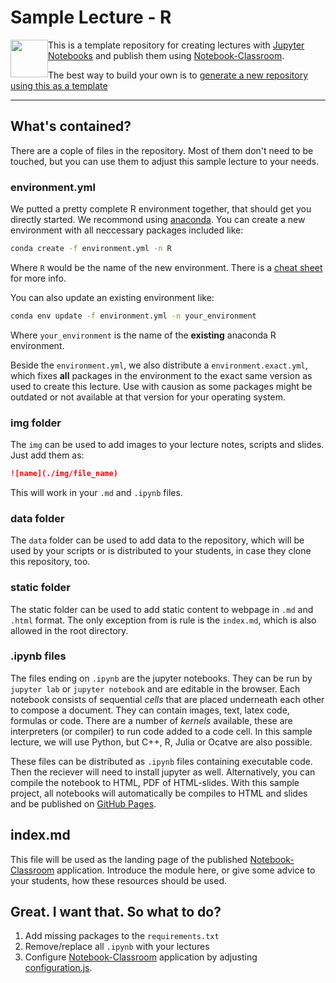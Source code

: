 # Sample Lecture - R

<a href="https://hydrocode.de" target="_blank">
<img src="https://firebasestorage.googleapis.com/v0/b/hydrocode-website.appspot.com/o/public%2Fhydrocode_brand.png?alt=media"  style="height: 60px; float: left"/></a>

This is a template repository for creating lectures with [Jupyter Notebooks](https://jupyter.org) and publish them
using [Notebook-Classroom](https://github.com/hydrocode-de/notebook-classroom). 

The best way to build your own is to [generate a new repository using this as a template](https://github.com/hydrocode-de/sample-lecture-r/generate)

<hr>

## What's contained?

There are a cople of files in the repository. Most of them don't need to be touched, but you can use them to adjust 
this sample lecture to your needs. 

### environment.yml

We putted a pretty complete R environment together, that should get you directly started. We recommond using [anaconda](https://anaconda.com/distribution). You can create a new environment with all neccessary packages included like:

```bash
conda create -f environment.yml -n R
```
Where ``R`` would be the name of the new environment. There is a [cheat sheet](https://docs.conda.io/projects/conda/en/4.6.0/_downloads/52a95608c49671267e40c689e0bc00ca/conda-cheatsheet.pdf) for more info.

You can also update an existing environment like:

```bash
conda env update -f environment.yml -n your_environment
```

Where ``your_environment`` is the name of the **existing** anaconda R environment.

Beside the ``environment.yml``, we also distribute a ``environment.exact.yml``, which fixes **all** packages in the environment to the exact same version as used to create this lecture. Use with causion as some packages might be outdated or not available at that version for your operating system.

### img folder

The ``img`` can be used to add images to your lecture notes, scripts and slides. Just add them as:

```markdown
![name](./img/file_name)
```

This will work in your ``.md`` and ``.ipynb`` files.

### data folder

The ``data`` folder can be used to add data to the repository, which will be used by your scripts 
or is distributed to your students, in case they clone this repository, too.

### static folder

The static folder can be used to add static content to webpage in ``.md`` and ``.html`` format. The only exception from is rule is the ``index.md``, which is also allowed in 
the root directory.

### .ipynb files

The files ending on ``.ipynb`` are the jupyter notebooks. They can be run by ``jupyter lab`` or ``jupyter notebook`` 
and are editable in the browser. Each notebook consists of sequential *cells* that are placed underneath each other to 
compose a document. They can contain images, text, latex code, formulas or code.
There are a number of *kernels* available, these are interpreters (or compiler) to run code added to a code cell. 
In this sample lecture, we will use Python, but C++, R, Julia or Ocatve are also possible.

These files can be distributed as ``.ipynb`` files containing executable code. Then the reciever will need to install jupyter as well.
Alternatively, you can compile the notebook to HTML, PDF of HTML-slides. With this sample project, all notebooks will 
automatically be compiles to HTML and slides and be published on [GitHub Pages](https://pages.github.com/).

## index.md

This file will be used as the landing page of the published [Notebook-Classroom](https://github.com/hydrocode-de/notebook-classroom) application.
Introduce the module here, or give some advice to your students, how these resources 
should be used.

## Great. I want that. So what to do?

1. Add missing packages to the ``requirements.txt``
2. Remove/replace all ``.ipynb`` with your lectures
3. Configure [Notebook-Classroom](https://github.com/hydrocode-de/notebook-classroom) application by adjusting [configuration.js](configuration.js).
